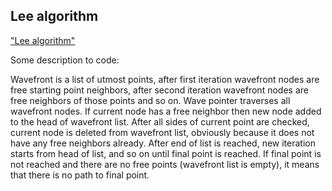 Lee algorithm
----
 ["Lee algorithm"](https://en.wikipedia.org/wiki/Lee_algorithm)

  Some description to code:

Wavefront is a list of utmost points, after first iteration wavefront nodes are free starting
point neighbors, after second iteration wavefront nodes are free neighbors of those points and so on.
Wave pointer traverses all wavefront nodes. If current node has a free neighbor then
new node added to the head of wavefront list. After all sides of current point are checked,
current node is deleted from wavefront list, obviously because it does not have any free
neighbors already. After end of list is reached, new iteration starts from head of list, and so
on until final point is reached. If final point is not reached and there are no free points
(wavefront list is empty), it means that there is no path to final point.
  
